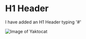 # H1 Header
I have added an H1 Header typing '#' 

![Image of Yaktocat](https://octodex.github.com/images/yaktocat.png)
